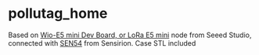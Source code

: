 # pollutag_home
Based on [Wio-E5 mini Dev Board, or LoRa E5 mini](https://www.seeedstudio.com/LoRa-E5-mini-STM32WLE5JC-p-4869.html) node from Seeed Studio, connected with [SEN54](https://sensirion.com/products/catalog/SEN54) from Sensirion. Case STL included 
